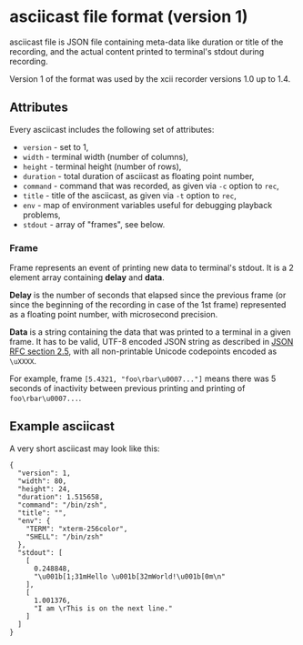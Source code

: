 # asciicast file format (version 1)

asciicast file is JSON file containing meta-data like duration or title of the
recording, and the actual content printed to terminal's stdout during
recording.

Version 1 of the format was used by the xcii recorder versions 1.0 up to 1.4.

## Attributes

Every asciicast includes the following set of attributes:

* `version` - set to 1,
* `width` - terminal width (number of columns),
* `height` - terminal height (number of rows),
* `duration` - total duration of asciicast as floating point number,
* `command` - command that was recorded, as given via `-c` option to `rec`,
* `title` - title of the asciicast, as given via `-t` option to `rec`,
* `env` - map of environment variables useful for debugging playback problems,
* `stdout` - array of "frames", see below.

### Frame

Frame represents an event of printing new data to terminal's stdout. It is a 2
element array containing **delay** and **data**.

**Delay** is the number of seconds that elapsed since the previous frame (or
since the beginning of the recording in case of the 1st frame) represented as
a floating point number, with microsecond precision.

**Data** is a string containing the data that was printed to a terminal in a
given frame. It has to be valid, UTF-8 encoded JSON string as described in
[JSON RFC section 2.5](http://www.ietf.org/rfc/rfc4627.txt), with all
non-printable Unicode codepoints encoded as `\uXXXX`.

For example, frame `[5.4321, "foo\rbar\u0007..."]` means there was 5 seconds of
inactivity between previous printing and printing of `foo\rbar\u0007...`.

## Example asciicast

A very short asciicast may look like this:

    {
      "version": 1,
      "width": 80,
      "height": 24,
      "duration": 1.515658,
      "command": "/bin/zsh",
      "title": "",
      "env": {
        "TERM": "xterm-256color",
        "SHELL": "/bin/zsh"
      },
      "stdout": [
        [
          0.248848,
          "\u001b[1;31mHello \u001b[32mWorld!\u001b[0m\n"
        ],
        [
          1.001376,
          "I am \rThis is on the next line."
        ]
      ]
    }
